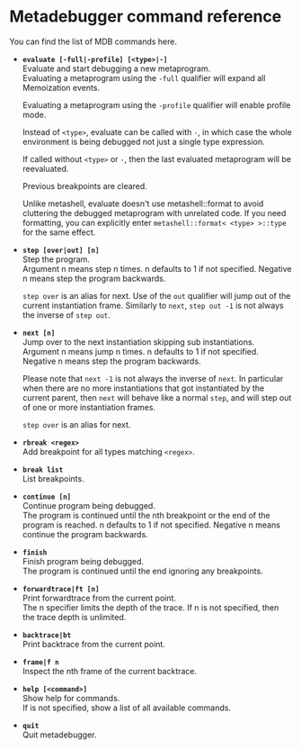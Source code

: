 <h1>Metadebugger command reference</h1>

You can find the list of MDB commands here.

<!-- mdb_info -->
* __`evaluate [-full|-profile] [<type>|-]`__ <br />
Evaluate and start debugging a new metaprogram. <br />
Evaluating a metaprogram using the `-full` qualifier will expand all
  Memoization events.
  
  Evaluating a metaprogram using the `-profile` qualifier will enable
  profile mode.
  
  Instead of `<type>`, evaluate can be called with `-`, in which case the
  whole environment is being debugged not just a single type expression.
  
  If called without `<type>` or `-`, then the last evaluated metaprogram will
  be reevaluated.
  
  Previous breakpoints are cleared.
  
  Unlike metashell, evaluate doesn't use metashell::format to avoid cluttering
  the debugged metaprogram with unrelated code. If you need formatting, you can
  explicitly enter `metashell::format< <type> >::type` for the same effect.

* __`step [over|out] [n]`__ <br />
Step the program. <br />
Argument n means step n times. n defaults to 1 if not specified.
  Negative n means step the program backwards.
  
  `step over` is an alias for next.
  Use of the `out` qualifier will jump out of the current instantiation frame.
  Similarly to `next`, `step out -1` is not always the inverse of `step out`.

* __`next [n]`__ <br />
Jump over to the next instantiation skipping sub instantiations. <br />
Argument n means jump n times. n defaults to 1 if not specified.
  Negative n means step the program backwards.
  
  Please note that `next -1` is not always the inverse of `next`.
  In particular when there are no more instantiations that got instantiated
  by the current parent, then `next` will behave like a normal `step`,
  and will step out of one or more instantiation frames.
  
  `step over` is an alias for next.

* __`rbreak <regex>`__ <br />
Add breakpoint for all types matching `<regex>`.

* __`break list`__ <br />
List breakpoints.

* __`continue [n]`__ <br />
Continue program being debugged. <br />
The program is continued until the nth breakpoint or the end of the program
  is reached. n defaults to 1 if not specified.
  Negative n means continue the program backwards.

* __`finish `__ <br />
Finish program being debugged. <br />
The program is continued until the end ignoring any breakpoints.

* __`forwardtrace|ft [n]`__ <br />
Print forwardtrace from the current point. <br />
The n specifier limits the depth of the trace. If n is not specified, then the
  trace depth is unlimited.

* __`backtrace|bt `__ <br />
Print backtrace from the current point.

* __`frame|f n`__ <br />
Inspect the nth frame of the current backtrace.

* __`help [<command>]`__ <br />
Show help for commands. <br />
If <command> is not specified, show a list of all available commands.

* __`quit `__ <br />
Quit metadebugger.


<!-- mdb_info -->

<p>&nbsp;</p>

